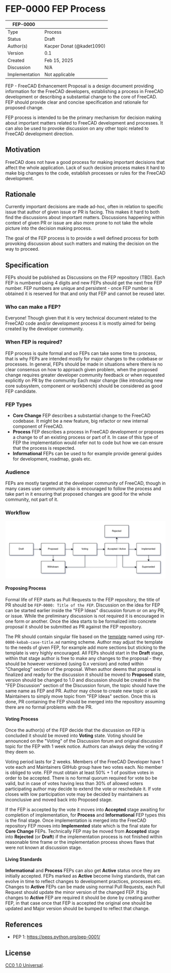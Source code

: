 # FEP-0000 FEP Process

| FEP-0000       |                           |
| -------------- | ------------------------- |
| Type           | Process                   |
| Status         | Draft                     |
| Author(s)      | Kacper Donat (@kadet1090) |
| Version        | 0.1                       |
| Created        | Feb 15, 2025              |
| Discussion     | N/A                       |
| Implementation | Not applicable            |

FEP - FreeCAD Enhancement Proposal is a design document providing information for the FreeCAD
developers, establishing a process in FreeCAD development or describing a substantial change to the
core of FreeCAD. FEP should provide clear and concise specification and rationale for proposed
change.

FEP process is intended to be the primary mechanism for decision making about important matters
related to FreeCAD development and processes. It can also be used to provoke discussion on any other
topic related to FreeCAD development direction.

## Motivation

FreeCAD does not have a good process for making important decisions that affect the whole
application. Lack of such decision process makes it hard to make big changes to the code, establish
processes or rules for the FreeCAD development.

## Rationale

Currently important decisions are made ad-hoc, often in relation to specific issue that author of
given issue or PR is facing. This makes it hard to both find the discussions about important
matters. Discussions happening within context of given PR or issue are also more prone to not take
the whole picture into the decision making process.

The goal of the FEP process is to provide a well defined process for both provoking discussion about
such matters and making the decision on the way to proceed.

## Specification

FEPs should be published as Discussions on the FEP repository (TBD). Each FEP is numbered using 4
digits and new FEPs should get the next free FEP number. FEP numbers are unique and persistent -
once FEP number is obtained it is reserved for that and only that FEP and cannot be reused later.

### Who can make a FEP?
Everyone! Though given that it is very technical document related to the FreeCAD code and/or
development process it is mostly aimed for being created by the developer community.

### When FEP is required?

FEP process is quite formal and so FEPs can take some time to process, that is why FEPs are intended
mostly for major changes to the codebase or processes. In general, FEPs should be made in situations
where there is no clear consensus on how to approach given problem, when the proposed change
requires greater developer community feedback or when requested explicitly on PR by the community
Each major change (like introducing new core subsystem, component or workbench) should be considered
as good FEP candidate.

### FEP Types

- **Core Change** FEP describes a substantial change to the FreeCAD codebase. It might be a new
  feature, big refactor or new internal component of FreeCAD.
- **Process** FEP describes a process in FreeCAD development or proposes a change to of an existing
  process or part of it. In case of this type of FEP the implementation would refer not to code but
  how we can ensure that the process is respected.
- **Informational** FEPs can be used to for example provide general guides for development, roadmap,
  goals etc. 

### Audience

FEPs are mostly targeted at the developer community of FreeCAD, though in many cases user community
also is encouraged to follow the process and take part in it ensuring that proposed changes are good
for the whole community, not part of it.

### Workflow

![](./assets/process.png)

#### Proposing Process
Formal life of FEP starts as Pull Requests to the FEP repository, the title of PR should be
`FEP-0000: Title of the FEP`. Discussion on the idea for FEP can be started earlier inside the "FEP
Ideas" discussion forum or on any PR, or issue. While the preliminary discussion is not required it
is encouraged in one form or another. Once the idea starts to be formalized into concrete proposal
it should be submitted as PR against the FEP repository. 

The PR should contain singular file based on the [template](./TEMPLATE.md) named using
`FEP-0000-kebab-case-title.md` naming scheme. Author may adjust the template to the needs of given
FEP, for example add more sections but sticking to the template is very highly encouraged. All FEPs
should start in the **Draft** stage, within that stage author is free to make any changes to the
proposal - they should be however versioned (using 0.x version) and noted within "Changelog" section
of the proposal. When author deems that proposal is finalized and ready for the discussion it should
be moved to **Proposed** state, version should be changed to 1.0 and discussion should be created in
the "FEP Discussion" section of the Discussion forum, the topic should have the same name as FEP and
PR. Author may chose to create new topic or ask Maintainers to simply move topic from "FEP Ideas"
section. Once this is done, PR containing the FEP should be merged into the repository assuming
there are no formal problems with the PR.


#### Voting Process
Once the author(s) of the FEP decide that the discussion on FEP is concluded it should be moved into
**Voting** state. Voting should be announced on the "Voting" of the Discussion forum and original
discussion topic for the FEP with 1 week notice. Authors can always delay the voting if they deem
so. 

Voting period lasts for 2 weeks. Members of the FreeCAD Developer have 1 vote each and Maintainers
GitHub group have two votes each. No member is obliged to vote. FEP must obtain at least 50% + 1 of
positive votes in order to be accepted. There is no formal quorum required for vote bo be valid, but
in case of votes having less than 30% of allowed voters participating author may decide to extend
the vote or reschedule it. If vote closes with low participation vote may be decided by maintainers
as inconclusive and moved back into Proposed stage.

If the FEP is accepted by the vote it moves into **Accepted** stage awaiting for completion of
implementation, for **Process** and **Informational** FEP types this is the final stage. Once
implementation is merged into the FreeCAD repository FEP moves into **Implemented** state which is
the final state for **Core Change** FEPs. Technically FEP may be moved from **Accepted** stage into
**Rejected** (or **Draft**) if the implementation process is not finished within reasonable time
frame or the implementation process shows flaws that were not known at discussion stage. 

#### Living Standards
**Informational** and **Process** FEPs can also get **Active** status once they are initially
accepted. FEPs marked as **Active** become living standards, that can evolve in time to reflect
changes to development practices, processes etc. Changes to **Active** FEPs can be made using normal
Pull Requests, each Pull Request should update the minor version of the changed FEP. If big changes
to **Active** FEP are required it should be done by creating another FEP, in that case once that FEP
is accepted the original one should be updated and Major version should be bumped to reflect that
change.  

## References

- PEP 1: https://peps.python.org/pep-0001/

## License

[CC0 1.0 Universal](https://creativecommons.org/publicdomain/zero/1.0/).
